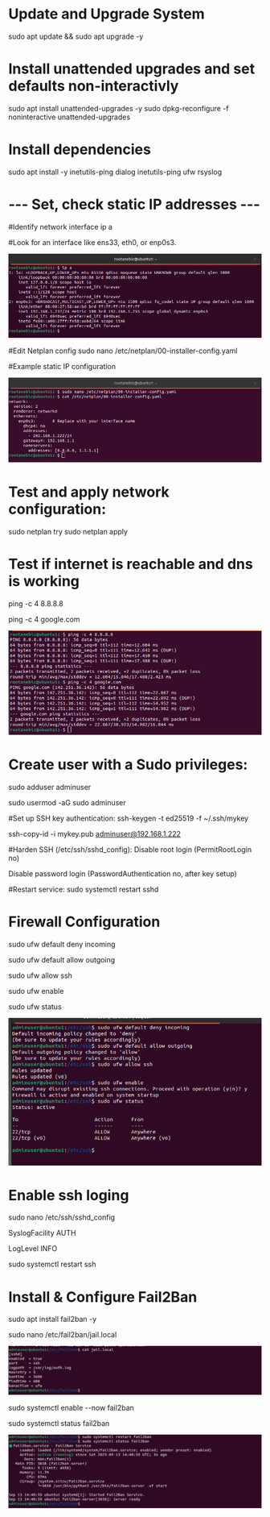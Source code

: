 # Update and Upgrade System

sudo apt update && sudo apt upgrade -y

# Install unattended upgrades and set defaults non-interactivly 
sudo apt install unattended-upgrades -y
sudo dpkg-reconfigure -f noninteractive unattended-upgrades


# Install dependencies

sudo apt install -y inetutils-ping dialog inetutils-ping ufw rsyslog


# --- Set, check static IP addresses ---
#Identify network interface
ip a

#Look for an interface like ens33, eth0, or enp0s3.

![Network interface output](screenshots/network-interface.png)

#Edit Netplan config
sudo nano /etc/netplan/00-installer-config.yaml

#Example static IP configuration

![Netplan YAML config](screenshots/netplan-config.png)

# Test and apply network configuration:
sudo netplan try
sudo netplan apply

# Test if internet is reachable and dns is working
ping -c 4 8.8.8.8

ping -c 4 google.com

![Ping test result](screenshots/ping-test.png)

# Create user with a Sudo privileges:
sudo adduser adminuser

sudo usermod -aG sudo adminuser


#Set up SSH key authentication:
ssh-keygen -t ed25519 -f ~/.ssh/mykey

ssh-copy-id -i mykey.pub adminuser@192.168.1.222

#Harden SSH (/etc/ssh/sshd_config):
Disable root login (PermitRootLogin no)

Disable password login (PasswordAuthentication no, after key setup)


#Restart service:
sudo systemctl restart sshd

# Firewall Configuration
sudo ufw default deny incoming

sudo ufw default allow outgoing

sudo ufw allow ssh

sudo ufw enable

sudo ufw status

![Ufw status](screenshots/ufw-status.png)

# Enable ssh loging
sudo nano /etc/ssh/sshd_config

SyslogFacility AUTH

LogLevel INFO

sudo systemctl restart ssh



# Install & Configure Fail2Ban
sudo apt install fail2ban -y

sudo nano /etc/fail2ban/jail.local


![Jail local conf](screenshots/jail-local.png)



sudo systemctl enable --now fail2ban

sudo systemctl status fail2ban

![Fai2lban status](screenshots/failban-status.png)



